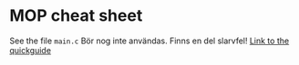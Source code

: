 # MOP cheat sheet
See the file `main.c`
Bör nog inte användas. Finns en del slarvfel!
[Link to the quickguide](http://www.cse.chalmers.se/edu/resources/mop/documents/quickguide-mop-2020-06-29.pdf)
